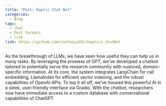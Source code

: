 ```yaml
---
title: "Post: Haptic Chat Bot"
categories:
  - Blog
tags:
  - chat
  - Post Formats
  - link
link: https://github.com/xinleiyuUSC/haptics_chatBot
---
```


As the breakthrough of LLMs, we have seen how useful they can help us in many tasks. By leveraging the prowess of GPT, we've developed a chatbot tailored to potentially serve the research community with nuanced, domain-specific information. At its core, the system integrates LangChain for call embedding, LlamaIndex for efficient vector indexing, and the robust capabilities of OpenAI APIs. To top it all off, we've housed this powerful AI in a sleek, user-friendly interface via Gradio. With the chatbot, researchers now have immediate access to a custom database with conversational capabilities of ChatGPT.